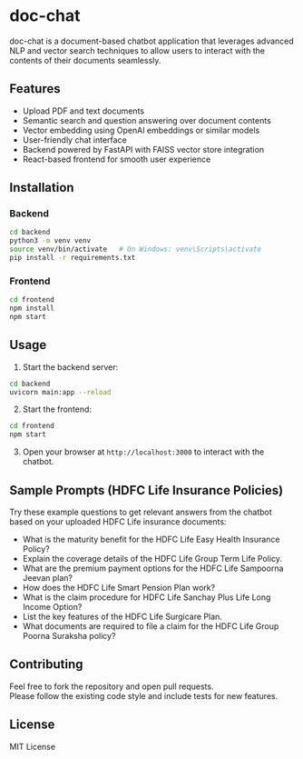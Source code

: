 
# doc-chat

doc-chat is a document-based chatbot application that leverages advanced NLP and vector search techniques to allow users to interact with the contents of their documents seamlessly.

## Features

- Upload PDF and text documents
- Semantic search and question answering over document contents
- Vector embedding using OpenAI embeddings or similar models
- User-friendly chat interface
- Backend powered by FastAPI with FAISS vector store integration
- React-based frontend for smooth user experience

## Installation

### Backend

```bash
cd backend
python3 -m venv venv
source venv/bin/activate   # On Windows: venv\Scripts\activate
pip install -r requirements.txt
```

### Frontend

```bash
cd frontend
npm install
npm start
```

## Usage

1. Start the backend server:

```bash
cd backend
uvicorn main:app --reload
```

2. Start the frontend:

```bash
cd frontend
npm start
```

3. Open your browser at `http://localhost:3000` to interact with the chatbot.

## Sample Prompts (HDFC Life Insurance Policies)

Try these example questions to get relevant answers from the chatbot based on your uploaded HDFC Life insurance documents:

- What is the maturity benefit for the HDFC Life Easy Health Insurance Policy?
- Explain the coverage details of the HDFC Life Group Term Life Policy.
- What are the premium payment options for the HDFC Life Sampoorna Jeevan plan?
- How does the HDFC Life Smart Pension Plan work?
- What is the claim procedure for HDFC Life Sanchay Plus Life Long Income Option?
- List the key features of the HDFC Life Surgicare Plan.
- What documents are required to file a claim for the HDFC Life Group Poorna Suraksha policy?

## Contributing

Feel free to fork the repository and open pull requests.  
Please follow the existing code style and include tests for new features.

## License

MIT License
